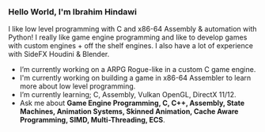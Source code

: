 ### Hello World, I'm Ibrahim Hindawi

I like low level programming with C and x86-64 Assembly & automation with Python! I really like game engine programming and like to develop games with custom engines + off the shelf engines. I also have a lot of experience with SideFX Houdini & Blender.

  - I’m currently working on a ARPG Rogue-like in a custom C game engine.
  - I'm currently working on building a game in x86-64 Assembler to learn more about low level programming.
  - I’m currently learning; C, Assembly, Vulkan OpenGL, DirectX 11/12.
  - Ask me about **Game Engine Programming, C, C++, Assembly, State Machines, Animation Systems, Skinned Animation, Cache Aware Programming, SIMD, Multi-Threading, ECS**.
